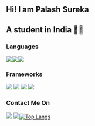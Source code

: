 
## Hi! I am Palash Sureka
## A student in India 👨‍💻

### Languages
<img src="https://img.shields.io/badge/typescript%20-%23007ACC.svg?&style=for-the-badge&logo=typescript&logoColor=white"/><img src="https://img.shields.io/badge/javascript%20-%23007ACC.svg?&style=for-the-badge&logo=javascript&color=yellow"/><img src="https://img.shields.io/badge/python%20-%2314354C.svg?&style=for-the-badge&logo=python&logoColor=white"/>


### Frameworks
<img src="https://img.shields.io/badge/express.js%20-%23404d59.svg?&style=for-the-badge"/>
<img src="https://img.shields.io/badge/react%20-%2320232a.svg?&style=for-the-badge&logo=react&logoColor=%2361DAFB"/>
<img src="https://img.shields.io/badge/flask%20-%23000.svg?&style=for-the-badge&logo=flask&logoColor=white"/>
<img src="https://img.shields.io/badge/firebase%20-%23039BE5.svg?&style=for-the-badge&logo=firebase"/>

### Contact Me On
<img src="https://img.shields.io/badge/discord%20-%23007ACC.svg?&style=for-the-badge&logo=discord"/>
<a href='malto:devpalash1910@gmail.com'> <img src="https://img.shields.io/badge/gmail%20-%23007ACC.svg?&style=for-the-badge&logo=gmail&color=red/> </a>

<br>
[![Palash's github stats](https://github-readme-stats.vercel.app/api?username=fast-and-curious-1910&theme=dracula)](https://github.com/anuraghazra/github-readme-stats)
<br>


[![Top Langs](https://github-readme-stats.vercel.app/api/top-langs/?username=fast-and-curious-1910&layout=compact&theme=dracula)](https://github.com/anuraghazra/github-readme-stats)
